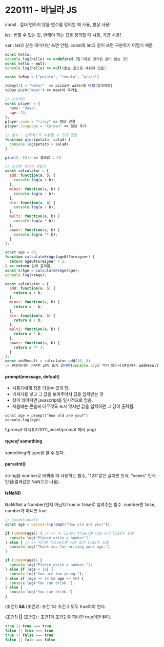 # 220111 - 바닐라 JS

const : 절대 변하지 않을 변수를 정의할 때 사용, 항상 사용!

let : 변할 수 있는 값, 변해야 하는 값을 정의할 때 사용, 가끔 사용! 

var : let과 같은 의미지만 쓰면 안됨. const와 let과 같이 쓰면 구분하기 어렵기 때문

```javascript
const hello;
console.log(hello) => undefined (말그대로 정의된 값이 없는 것)
const hello = null;
console.log(hello) => null(없는 값으로 채워져 있음)
```

```javascript
const toBuy = ["potato", "tomato", "pizza"]

toBuy[2] = "water"  => pizza가 water로 바뀜(업데이트)
toBuy.push("meat") => meat이 추가됨.
```

```javascript
// 오브젝트
const player = {
  name: "daye",
  age: 29,
};
player.name = "riley" => 정보 변경
player.language = "Korean" => 정보 추가
```

```javascript
// 함수 : 반복적으로 사용할 수 있게 만듬
function plus(potato, salad) {
  console.log(potato + salad)
}

plus(5, 10); => 결과값 : 15
```

```javascript
// 간단한 계산기 만들기
const calculator = {
  add: function(a, b) {
    console.log(a + b);
  },
  minus: function(a, b) {
    console.log(a - b);
  },
  div: function(a, b) {
    console.log(a / b);
  },
  multi: function(a, b) {
    console.log(a * b);
  },
  power: function(a, b) {
    console.log(a ** b);
  }
};
```

```javascript
const age = 58;
function calculateKrAge(ageOfForeigner) {
  return ageOfForeigner + 2;
} => return 값이 출력됨. 
const krAge = calculateKrAge(age);
console.log(krAge);
```

```javascript
const calculator = {
  add: function(a, b) {
    return a + b;
  },
  minus: function(a, b) {
    return a - b;
  },
  div: function(a, b) {
    return a / b;
  },
  multi: function(a, b) {
    return a * b;
  },
  power: function(a, b) {
    return a ** );
  }
};
const addResult = calculator.add(10, 5) 
=> 콘솔에서는 아무런 값이 뜨지 않지만(console.log를 적지 않아서)콘솔에서 addResult를 치면 값이 나온다. 계쏙 쓸 수 있는 addResult라는 변수를 정의 해주었기 때문
```

#### prompt(message, default) 

- 사용자에게 창을 띄울수 있게 함. 
- 메세지를 넣고 그 값을 보여주어서 값을 입력받는 것 
- 창이 띄어지면 javascript를 일시적으로 멈춤.
- 처음에는 콘솔에 아무것도 뜨지 않지만 값을 입력하면 그 값이 출력됨.

```
const age = prompt("how old are you?")
console.log(age)
```

![prompt 예시](220111_asset/prompt 예시.png)



#### *typeof* something

something의 type을 알 수 있다.

#### parseInt()

string을 number로 바꿔줄 때 사용하는 함수, "123"같은 글자만 인식, "seses" 인식 안됨(결과값은 NaN으로 나옴). 

#### isNaN()

NaN(Not a Number)인지 아닌지 true or false로 알려주는 함수. number면 false, number가 아니면 true

```javascript
// Conditionals
const age = parseInt(prompt("How old are you?"));

if (isNaN(age)) { // => 이 line이 true라면 바로 밑의 line이 실행
  console.log("Please write a number");
} else { // => 하지만 false라면 바로 밑의 line이 실행
  console.log("Thank you for writing your age.")
}
```

```javascript
if (isNaN(age)) {
  console.log("Please write a number.");
} else if (age < 18) {
  console.log("You are too young.");
} else if (age >= 18 && age <= 50) { 
  console.log("You can drink.");
} else {
  console.log("You can drink.")
}
```

(조건1) **&&** (조건2): 조건 1과 조건 2 모두 true여야 한다. 

(조건1) **||** (조건2) : 조건1과 조건2 중 하나만 true이면 된다.

```javascript
true || true === true
false || true === true
true || false === true
false || fale === false
```

